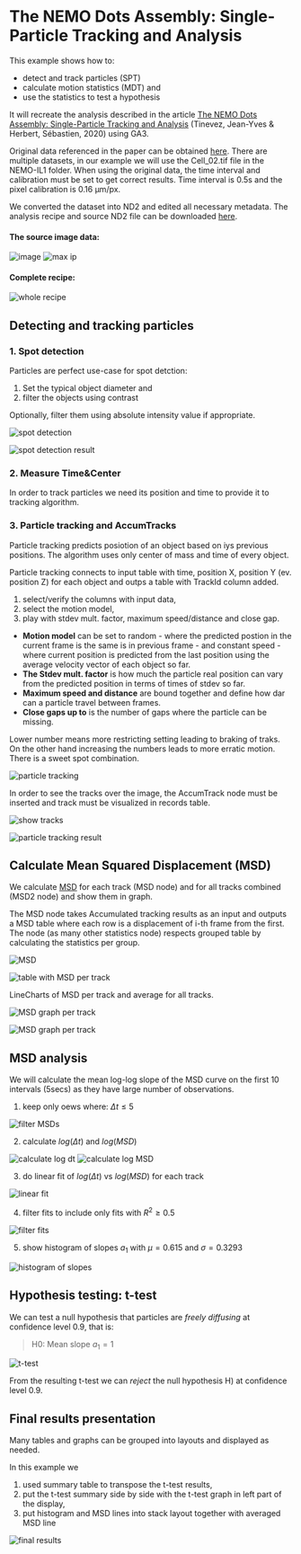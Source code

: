 # The NEMO Dots Assembly: Single-Particle Tracking and Analysis

This example shows how to:
- detect and track particles (SPT) 
- calculate motion statistics (MDT) and
- use the statistics to test a hypothesis

It will recreate the analysis described in the article [The NEMO Dots Assembly: Single-Particle Tracking and Analysis](https://doi.org/10.1007/978-3-030-22386-1_4) (Tinevez, Jean-Yves & Herbert, Sébastien, 2020) using GA3. 

Original data referenced in the paper can be obtained [here](https://zenodo.org/record/1341987#.YFmlw69Kg-U). There are multiple datasets, in our example we will use the Cell_02.tif file in the NEMO-IL1 folder. When using the original data, the time interval and calibration must be set to get correct results. Time interval is 0.5s and the pixel calibration is 0.16 µm/px.

We converted the dataset into ND2 and edited all necessary metadata. The analysis recipe and source ND2 file can be downloaded [here](https://www.lim.cz/getfile/GA3_NEMO_Dots_Assembly_example--en-6.02.00.zip).

#### The source image data:

![image](images/01_img.png "Image 1 - first frame")
![max ip](images/02_max_ip.png "Image 2 - maximum intensity projection")

#### Complete recipe:

![whole recipe](images/03_whole_recipe.png "Image 3 - whole recipe")

## Detecting and tracking particles

### 1. Spot detection

Particles are perfect use-case for spot detction:

1) Set the typical object diameter and
2) filter the objects using contrast

Optionally, filter them using absolute intensity value if appropriate. 

![spot detection](images/14_spot_detection.png "Image 4 - spot detection definition")

![spot detection result](images/15_spot_detection_result.png "Image 5 - spot detection result")

### 2. Measure Time&Center

In order to track particles we need its position and time to provide it to tracking algorithm.

### 3. Particle tracking and AccumTracks

Particle tracking predicts posiotion of an object based on iys previous positions. The algorithm uses only center of mass and time of every object.

Particle tracking connects to input table with time, position X, position Y (ev. position Z) for each object and outps a table with TrackId column added. 

1) select/verify the columns with input data,
2) select the motion model,
3) play with stdev mult. factor, maximum speed/distance and close gap.

- **Motion model** can be set to random - where the predicted postion in the current frame is the same is in previous frame - and constant speed - where current position is predicted from the last position using the average velocity vector of each object so far.
- **The Stdev mult. factor** is how much the particle real position can vary from the predicted position in terms of times of stdev so far.
- **Maximum speed and distance** are bound together and define how dar can a particle travel between frames.
- **Close gaps up to** is the number of gaps where the particle can be missing.

Lower number means more restricting setting leading to braking of traks. On the other hand increasing the numbers leads to more erratic motion.
There is a sweet spot combination.

![particle tracking](images/16_particle_tracking.png "Image 6 - particle tracking definition")

In order to see the tracks over the image, the AccumTrack node must be inserted and track must be visualized in records table.

![show tracks](images/17_particle_tracking_button.png "Image 7 - show tracks")

![particle tracking result](images/18_particle_tracking_result.png "Image 8 - particle tracking result on MAxIP")

## Calculate Mean Squared Displacement (MSD)

We calculate [MSD](https://en.wikipedia.org/wiki/Mean_squared_displacement) for each track (MSD node) and for all tracks combined (MSD2 node) and show them in graph.

The MSD node takes Accumulated tracking results as an input and outputs a MSD table where each row is a displacement of i-th frame from the first.
The node (as many other statistics node) respects grouped table by calculating the statistics per group.

![MSD](images/21_msd.png "Image 9 - MSD definition")

![table with MSD per track](images/22_msd_result.png "Image 10 - table with MSD per track")

LineCharts of MSD per track and average for all tracks.

![MSD graph per track](images/23_msd_graphs.png "Image 11 - graph of MSD per track")

![MSD graph per track](images/24_msd_graph.png "Image 12 - graph of average MSD")

## MSD analysis

We will calculate the mean log-log slope of the MSD curve on the first 10 intervals (5secs) as they have large number of observations.

1) keep only oews where: $\Delta{t} \leq 5$ 

![filter MSDs](images/31_filter_msd.png "Image 13 - filter MSD")

2) calculate $log(\Delta{t})$ and $log(MSD)$

![calculate log dt](images/32_log_dt.png "Image 14 - calculate log(dt)")
![calculate log MSD](images/33_log_msd.png "Image 15 - calculate log(MSD)")

3) do linear fit of $log(\Delta{t})$ vs $log(MSD)$ for each track

![linear fit](images/34_linear_fit.png "Image 16 - linear fit")

4) filter fits to include only fits with $R^2 \geq 0.5$

![filter fits](images/35_filter_fits.png "Image 17 - filter fits")

5) show histogram of slopes $a_1$ with $\mu = 0.615$ and $\sigma=0.3293$

![histogram of slopes](images/36_a1_histogram.png "Image 18 - histogram of slopes")

## Hypothesis testing: t-test

We can test a null hypothesis that particles are *freely diffusing* at confidence level 0.9, that is:
> H0: Mean slope $a_1 = 1$

![t-test](images/37_t-test.png "Image 19 - t-test")

From the resulting t-test we can *reject* the null hypothesis H) at confidence level 0.9.

## Final results presentation

Many tables and graphs can be grouped into layouts and displayed as needed.

In this example we 

1. used summary table to transpose the t-test results,
2. put the t-test summary side by side with the t-test graph in left part of the display,
3. put histogram and MSD lines into stack layout together with averaged MSD line

![final results](images/38_final.png "Image 20 - final results")


